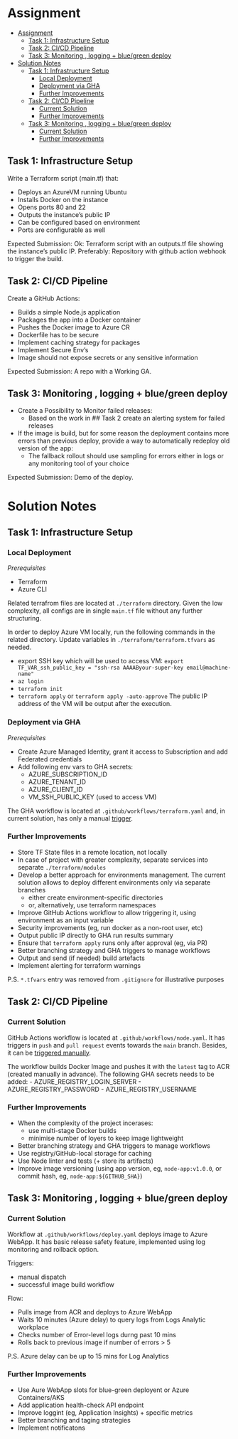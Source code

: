 # Assignment

- [Assignment](#assignment)
  - [Task 1: Infrastructure Setup](#task-1-infrastructure-setup)
  - [Task 2: CI/CD Pipeline](#task-2-cicd-pipeline)
  - [Task 3: Monitoring , logging + blue/green deploy](#task-3-monitoring--logging--bluegreen-deploy)
- [Solution Notes](#solution-notes)
  - [Task 1: Infrastructure Setup](#task-1-infrastructure-setup-1)
    - [Local Deployment](#local-deployment)
    - [Deployment via GHA](#deployment-via-gha)
    - [Further Improvements](#further-improvements)
  - [Task 2: CI/CD Pipeline](#task-2-cicd-pipeline-1)
    - [Current Solution](#current-solution)
    - [Further Improvements](#further-improvements-1)
  - [Task 3: Monitoring , logging + blue/green deploy](#task-3-monitoring--logging--bluegreen-deploy-1)
    - [Current Solution](#current-solution-1)
    - [Further Improvements](#further-improvements-2)


## Task 1: Infrastructure Setup

Write a Terraform script (main.tf) that:
-  Deploys an AzureVM running Ubuntu
-  Installs Docker on the instance
-  Opens ports 80 and 22
-  Outputs the instance’s public IP
-  Can be configured based on environment
-  Ports are configurable as well

Expected Submission: Ok: Terraform script with an outputs.tf file showing the instance’s public IP.
Preferably: Repository with github action webhook to trigger the build.

## Task 2: CI/CD Pipeline
Create a GitHub Actions:
-  Builds a simple Node.js application
-  Packages the app into a Docker container
-  Pushes the Docker image to Azure CR
-  Dockerfile has to be secure
-  Implement caching strategy for packages
-  Implement Secure Env’s
-  Image should not expose secrets or any sensitive information

Expected Submission: A repo with a Working GA.

## Task 3: Monitoring , logging + blue/green deploy
- Create a Possibility to Monitor failed releases:
    -  Based on the work in ## Task 2 create an alerting system for failed releases
- If the image is build, but for some reason the deployment contains more errors than previous deploy, provide a way to automatically redeploy old version of the app:
    -  The fallback rollout should use sampling for errors either in logs or any monitoring tool of your choice

Expected Submission: Demo of the deploy.

# Solution Notes

## Task 1: Infrastructure Setup

### Local Deployment

*Prerequisites*
- Terraform
- Azure CLI

Related terrafrom files are located at `./terraform` directory. Given the low complexity, all configs are in single `main.tf` file without any further structuring.

In order to deploy Azure VM locally, run the following commands in the related directory. Update variables in `./terraform/terraform.tfvars` as needed.
- export SSH key which will be used to access VM: `export TF_VAR_ssh_public_key = "ssh-rsa AAAAByour-super-key email@machine-name"` 
- `az login`
- `terraform init`
- `terraform apply` or `terraform apply -auto-approve`
The public IP address of the VM will be output after the execution.

### Deployment via GHA

*Prerequisites*
- Create Azure Managed Identity, grant it access to Subscription and add Federated credentials
- Add following env vars to GHA secrets:
    - AZURE_SUBSCRIPTION_ID
    - AZURE_TENANT_ID
    - AZURE_CLIENT_ID
    - VM_SSH_PUBLIC_KEY (used to access VM)

The GHA workflow is located at `.github/workflows/terraform.yaml` and, in current solution, has only a manual [trigger](https://github.com/AndrewFBel/ikea-assignment/actions/workflows/terraform.yaml).

### Further Improvements

- Store TF State files in a remote location, not locally
- In case of project with greater complexity, separate services into separate `./terraform/modules`
- Develop a better approach for environments management. The current solution allows to deploy different environments only via separate branches
    - either create environment-specific directories
    - or, alternatively, use terraform namespaces
- Improve GitHub Actions workflow to allow triggering it, using environment as an input variable
- Security improvements (eg, run docker as a non-root user, etc)
- Output public IP directly to GHA run results summary
- Ensure that `terraform apply` runs only after approval (eg, via PR)
- Better branching strategy and GHA triggers to manage workflows
- Output and send (if needed) build artefacts
- Implement alerting for terraform warnings

P.S. `*.tfvars` entry was removed from `.gitignore` for illustrative purposes

## Task 2: CI/CD Pipeline

### Current Solution

GitHub Actions workflow is located at `.github/workflows/node.yaml`. It has triggers in `push` and `pull request` events towards the `main` branch. Besides, it can be [triggered manually](https://github.com/AndrewFBel/ikea-assignment/actions/workflows/node.yaml).

The workflow builds Docker Image and pushes it with the `latest` tag to ACR (created manually in advance).
The following GHA secrets needs to be added:
    - AZURE_REGISTRY_LOGIN_SERVER
    - AZURE_REGISTRY_PASSWORD
    - AZURE_REGISTRY_USERNAME

### Further Improvements

- When the complexity of the project incerases:
    - use multi-stage Docker builds
    - minimise number of loyers to keep image lightweight
- Better branching strategy and GHA triggers to manage workflows
- Use registry/GitHub-local storage for caching
- Use Node linter and tests (+ store its artifacts)
- Improve image versioning (using app version, eg, `node-app:v1.0.0`, or commit hash, eg, `node-app:${GITHUB_SHA}`)

## Task 3: Monitoring , logging + blue/green deploy

### Current Solution

Workflow at `.github/workflows/deploy.yaml` deploys image to Azure WebApp. It has basic release safety feature, implemented using log monitoring and rollback option.

Triggers:
- manual dispatch
- successful image build workflow

Flow: 
- Pulls image from ACR and deploys to Azure WebApp
- Waits 10 minutes (Azure delay) to query logs from Logs Analytic workplace
- Checks number of Error-level logs durng past 10 mins
- Rolls back to previous image if number of errors > 5

P.S. Azure delay can be up to 15 mins for Log Analytics

### Further Improvements

- Use Aure WebApp slots for blue-green deployent or Azure Containers/AKS
- Add application health-check API endpoint
- Improve loggint (eg, Application Insights) + specific metrics
- Better branching and taging strategies
- Implement notificatons